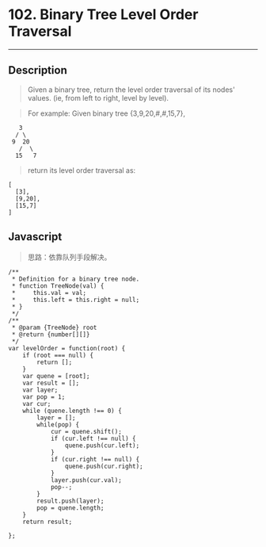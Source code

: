 # 102. Binary Tree Level Order Traversal

---

## Description

> Given a binary tree, return the level order traversal of its nodes' values. (ie, from left to right, level by level).

> For example:
> Given binary tree {3,9,20,#,#,15,7},

```
   3  
  / \
 9  20
   /  \
  15   7
```
> return its level order traversal as:

```
[
  [3],
  [9,20],
  [15,7]
]
```

## Javascript

> 思路：依靠队列手段解决。
```
/**
 * Definition for a binary tree node.
 * function TreeNode(val) {
 *     this.val = val;
 *     this.left = this.right = null;
 * }
 */
/**
 * @param {TreeNode} root
 * @return {number[][]}
 */
var levelOrder = function(root) {
    if (root === null) {
        return [];
    }
    var quene = [root];
    var result = [];
    var layer;
    var pop = 1;
    var cur;
    while (quene.length !== 0) {
        layer = [];
        while(pop) {
            cur = quene.shift();
            if (cur.left !== null) {
                quene.push(cur.left);
            }
            if (cur.right !== null) {
                quene.push(cur.right);
            }
            layer.push(cur.val);
            pop--;
        }
        result.push(layer);
        pop = quene.length;
    }
    return result;

};
```
